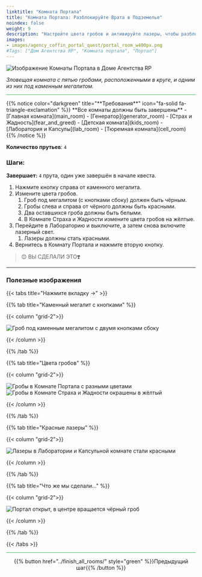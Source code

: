 ```yaml
---
linktitle: "Комната Портала"
title: "Комната Портала: Разблокируйте Врата в Подземелье"
noindex: false
weight: 9
description: "Настройте цвета гробов и активируйте лазеры, чтобы разблокировать портал. Решите финальную головоломку в подземелье Агентства."
images:
- images/agency_coffin_portal_quest/portal_room_w400px.png
#Tags: ["Дом Агентства RP", "Комната портала", "Портал"]
---
```


![Изображение Комнаты Портала в Доме Агентства RP](/images/agency_coffin_portal_quest/portal_room_w400px.png)

_Зловещая комната с пятью гробами, расположенными в круге, и одним из них под каменным мегалитом._

<hr style="background-color: #28b44c" size=8>
{{% notice color="darkgreen" title="**Требования**" icon="fa-solid fa-triangle-exclamation"  %}}
**Все комнаты должны быть завершены**
- [Главная комната](main_room)
- [Генератор](generator_room)
- [Страх и Жадность](fear_and_greed)
- [Детская комната](kids_room)
- [Лаборатория и Капсулы](lab_room)
- [Тюремная комната](cell_room)
{{% /notice %}}

**Количество прутьев**: `4`

### **Шаги:**  

**Завершает:** `4` прута, один уже завершён в начале квеста.

1. Нажмите кнопку справа от каменного мегалита.  
2. Измените цвета гробов.  
   1. Гроб под мегалитом (с кнопками сбоку) должен быть чёрным.  
   2. Гробы слева и справа от чёрного должны быть красными.  
   3. Два оставшихся гроба должны быть белыми.  
   4. В Комнате Страха и Жадности измените цвета гробов на жёлтые.  
3. Перейдите в Лабораторию и выключите, а затем снова включите лазерный свет.  
   1. Лазеры должны стать красными.  
4. Вернитесь в Комнату Портала и нажмите вторую кнопку.  

> 😊 ВЫ СДЕЛАЛИ ЭТО❣️  

---

### **Полезные изображения**  

{{< tabs title="Нажмите вкладку ->" >}}

{{% tab title="Каменный мегалит с кнопками" %}}

{{< column "grid-2">}}

![Гроб под каменным мегалитом с двумя кнопками сбоку](/images/agency_coffin_portal_quest/portal_room_click_right_button.png)

{{< /column >}}

{{% /tab %}}

{{% tab title="Цвета гробов" %}}

{{< column "grid-2">}}

![Гробы в Комнате Портала с разными цветами](/images/agency_coffin_portal_quest/portal_room_coffin_colors.png)
![Гробы в Комнате Страха и Жадности окрашены в жёлтый](/images/agency_coffin_portal_quest/portal_room_change_coffin_color_in_fear_&_greed_room.png)

{{< /column >}}

{{% /tab %}}

{{% tab title="Красные лазеры" %}}

{{< column "grid-2">}}

![Лазеры в Лаборатории и Капсульной комнате стали красными](/images/agency_coffin_portal_quest/portal_room_change_lasers_red_lab_room.png)

{{< /column >}}

{{% /tab %}}

{{% tab title="Что же мы сделали..." %}}

{{< column "grid-2">}}

![Портал открыт, в центре вращается чёрный гроб](/images/agency_coffin_portal_quest/portal_room_after_second_button_clicked.png)

{{< /column >}}

{{% /tab %}}

{{< /tabs >}}

<hr style="background-color: #28b44c" size=8>

<div align="center">{{% button href="../finish_all_rooms/" style="green" %}}Предыдущий шаг{{% /button %}}</div>
